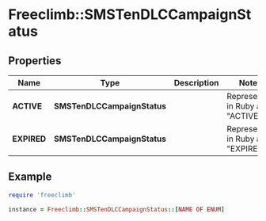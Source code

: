 # Freeclimb::SMSTenDLCCampaignStatus

## Properties

| Name | Type | Description | Notes |
| ---- | ---- | ----------- | ----- |
| **ACTIVE** | **SMSTenDLCCampaignStatus** |  | Represented in Ruby as "ACTIVE" |
| **EXPIRED** | **SMSTenDLCCampaignStatus** |  | Represented in Ruby as "EXPIRED" |

## Example

```ruby
require 'freeclimb'

instance = Freeclimb::SMSTenDLCCampaignStatus::[NAME OF ENUM]
```

